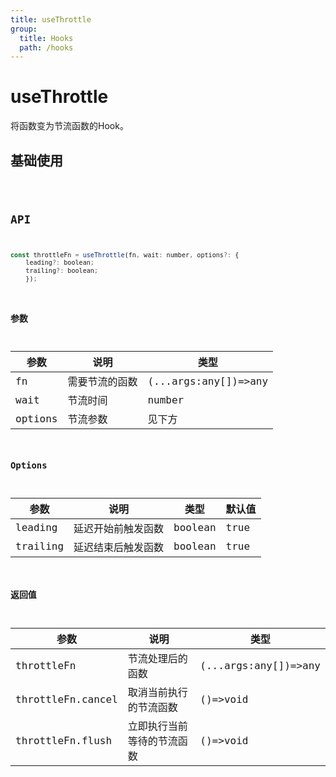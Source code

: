 ```yaml
---
title: useThrottle
group:
  title: Hooks
  path: /hooks
---
```


# useThrottle

将函数变为节流函数的Hook。

## 基础使用

<code src="./demos/demo1.tsx" />

## API

```javascript
const throttleFn = useThrottle(fn, wait: number, options?: {
    leading?: boolean;
    trailing?: boolean;
    });
```

### 参数

| 参数    | 说明           | 类型                 |
| ------- | -------------- | -------------------- |
| fn      | 需要节流的函数 | (...args:any[])=>any |
| wait    | 节流时间       | number               |
| options | 节流参数       | 见下方               |

### Options

| 参数     | 说明               | 类型    | 默认值 |
| -------- | ------------------ | ------- | ------ |
| leading  | 延迟开始前触发函数 | boolean | true  |
| trailing | 延迟结束后触发函数 | boolean | true   |

### 返回值

| 参数              | 说明                       | 类型                 |
| ----------------- | -------------------------- | -------------------- |
| throttleFn        | 节流处理后的函数           | (...args:any[])=>any |
| throttleFn.cancel | 取消当前执行的节流函数     | ()=>void             |
| throttleFn.flush  | 立即执行当前等待的节流函数 | ()=>void             |

